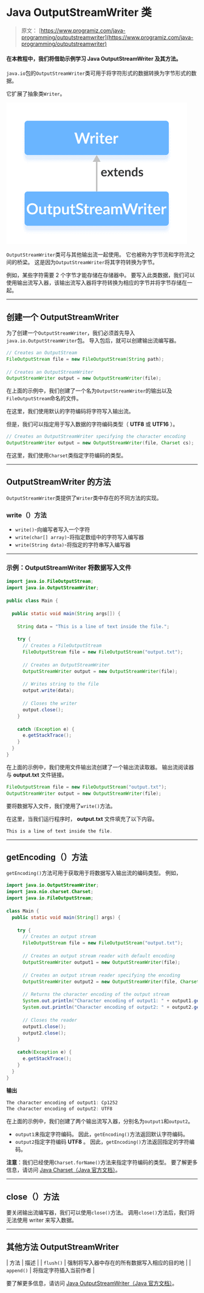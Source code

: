 # Java OutputStreamWriter 类

> 原文： [https://www.programiz.com/java-programming/outputstreamwriter](https://www.programiz.com/java-programming/outputstreamwriter)

#### 在本教程中，我们将借助示例学习 Java OutputStreamWriter 及其方法。

`java.io`包的`OutputStreamWriter`类可用于将字符形式的数据转换为字节形式的数据。

它扩展了抽象类`Writer`。

![The OutputStreamWriter is a subclass of the Java Writer.](img/334d75ace2dc1f6ada731da753998333.png "Java OutputStreamWriter Class")

`OutputStreamWriter`类可与其他输出流一起使用。 它也被称为字节流和字符流之间的桥梁。 这是因为`OutputStreamWriter`将其字符转换为字节。

例如，某些字符需要 2 个字节才能存储在存储器中。 要写入此类数据，我们可以使用输出流写入器，该输出流写入器将字符转换为相应的字节并将字节存储在一起。

* * *

## 创建一个 OutputStreamWriter

为了创建一个`OutputStreamWriter`，我们必须首先导入`java.io.OutputStreamWriter`包。 导入包后，就可以创建输出流编写器。

```java
// Creates an OutputStream
FileOutputStream file = new FileOutputStream(String path);

// Creates an OutputStreamWriter
OutputStreamWriter output = new OutputStreamWriter(file); 
```

在上面的示例中，我们创建了一个名为`OutputStreamWriter`的输出以及`FileOutputStream`命名的文件。

在这里，我们使用默认的字符编码将字符写入输出流。

但是，我们可以指定用于写入数据的字符编码类型（ **UTF8** 或 **UTF16** ）。

```java
// Creates an OutputStreamWriter specifying the character encoding
OutputStreamWriter output = new OutputStreamWriter(file, Charset cs); 
```

在这里，我们使用`Charset`类指定字符编码的类型。

* * *

## OutputStreamWriter 的方法

`OutputStreamWriter`类提供了`Writer`类中存在的不同方法的实现。

### write（）方法

*   `write()`-向编写者写入一个字符
*   `write(char[] array)`-将指定数组中的字符写入编写器
*   `write(String data)`-将指定的字符串写入编写器

* * *

### 示例：OutputStreamWriter 将数据写入文件

```java
import java.io.FileOutputStream;
import java.io.OutputStreamWriter;

public class Main {

  public static void main(String args[]) {

    String data = "This is a line of text inside the file.";

    try {
      // Creates a FileOutputStream
      FileOutputStream file = new FileOutputStream("output.txt");

      // Creates an OutputStreamWriter
      OutputStreamWriter output = new OutputStreamWriter(file);

      // Writes string to the file
      output.write(data);

      // Closes the writer
      output.close();
    }

    catch (Exception e) {
      e.getStackTrace();
    }
  }
} 
```

在上面的示例中，我们使用文件输出流创建了一个输出流读取器。 输出流阅读器与 **output.txt** 文件链接。

```java
FileOutputStream file = new FileOutputStream("output.txt");
OutputStreamWriter output = new OutputStreamWriter(file); 
```

要将数据写入文件，我们使用了`write()`方法。

在这里，当我们运行程序时， **output.txt** 文件填充了以下内容。

```java
This is a line of text inside the file. 
```

* * *

## getEncoding（）方法

`getEncoding()`方法可用于获取用于将数据写入输出流的编码类型。 例如，

```java
import java.io.OutputStreamWriter;
import java.nio.charset.Charset;
import java.io.FileOutputStream;

class Main {
  public static void main(String[] args) {

    try {
      // Creates an output stream
      FileOutputStream file = new FileOutputStream("output.txt");

      // Creates an output stream reader with default encoding
      OutputStreamWriter output1 = new OutputStreamWriter(file);

      // Creates an output stream reader specifying the encoding
      OutputStreamWriter output2 = new OutputStreamWriter(file, Charset.forName("UTF8"));

      // Returns the character encoding of the output stream
      System.out.println("Character encoding of output1: " + output1.getEncoding());
      System.out.println("Character encoding of output2: " + output2.getEncoding());

      // Closes the reader
      output1.close();
      output2.close();
    }

    catch(Exception e) {
      e.getStackTrace();
    }
  }
} 
```

**输出**

```java
The character encoding of output1: Cp1252
The character encoding of output2: UTF8 
```

在上面的示例中，我们创建了两个输出流写入器，分别名为`output1`和`output2`。

*   `output1`未指定字符编码。 因此，`getEncoding()`方法返回默认字符编码。
*   `output2`指定字符编码 **UTF8** 。 因此，`getEncoding()`方法返回指定的字符编码。

**注意**：我们已经使用`Charset.forName()`方法来指定字符编码的类型。 要了解更多信息，请访问 [Java Charset（Java 官方文档）](https://docs.oracle.com/javase/7/docs/api/java/nio/charset/Charset.html "Java Charset (official Java documentation)")。

* * *

## close（）方法

要关闭输出流编写器，我们可以使用`close()`方法。 调用`close()`方法后，我们将无法使用 writer 来写入数据。

* * *

## 其他方法 OutputStreamWriter

| 方法 | 描述 |
| `flush()` | 强制将写入器中存在的所有数据写入相应的目的地 |
| `append()` | 将指定字符插入当前作者 |

要了解更多信息，请访问 [Java OutputStreamWriter（Java 官方文档）](https://docs.oracle.com/javase/7/docs/api/java/io/OutputStreamWriter.html "Java OutputStreamWriter (official Java documentation)")。